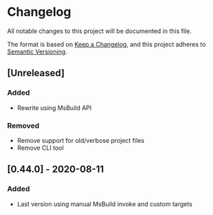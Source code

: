 # Changelog
All notable changes to this project will be documented in this file.

The format is based on [Keep a Changelog](https://keepachangelog.com/en/1.0.0/),
and this project adheres to [Semantic Versioning](https://semver.org/spec/v2.0.0.html).

## [Unreleased]

### Added
- Rewrite using MsBuild API

### Removed
- Remove support for old/verbose project files
- Remove CLI tool

## [0.44.0] - 2020-08-11

### Added
- Last version using manual MsBuild invoke and custom targets